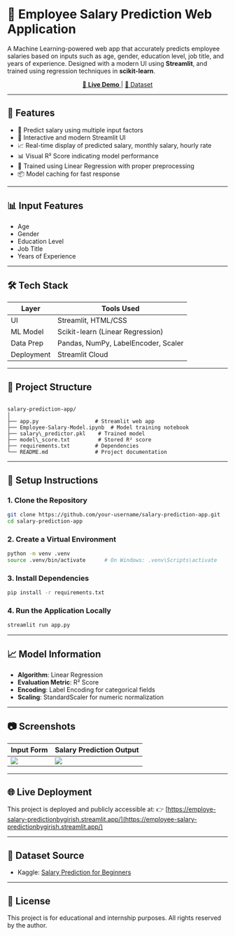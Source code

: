 # 💼 Employee Salary Prediction Web Application

A Machine Learning-powered web app that accurately predicts employee salaries based on inputs such as age, gender, education level, job title, and years of experience. Designed with a modern UI using **Streamlit**, and trained using regression techniques in **scikit-learn**.

<p align="center">
  <a href="https://employee-salary-predictionbygirish.streamlit.app/" target="_blank">
    🔗 <strong>Live Demo</strong>
  </a> |
  <a href="https://www.kaggle.com/datasets/rkiattisak/salaly-prediction-for-beginer/data" target="_blank">
    📂 Dataset
  </a>
</p>

---

## 🚀 Features

- 🔢 Predict salary using multiple input factors
- 🎨 Interactive and modern Streamlit UI
- 📈 Real-time display of predicted salary, monthly salary, hourly rate
- 📊 Visual R² Score indicating model performance
- 🧠 Trained using Linear Regression with proper preprocessing
- 📦 Model caching for fast response

---

## 📊 Input Features

- Age
- Gender
- Education Level
- Job Title
- Years of Experience

---

## 🛠 Tech Stack

| Layer       | Tools Used                        |
|-------------|-----------------------------------|
| UI          | Streamlit, HTML/CSS               |
| ML Model    | Scikit-learn (Linear Regression)  |
| Data Prep   | Pandas, NumPy, LabelEncoder, Scaler |
| Deployment  | Streamlit Cloud                   |

---

## 📁 Project Structure

```

salary-prediction-app/
│
├── app.py                  # Streamlit web app
├── Employee-Salary-Model.ipynb  # Model training notebook
├── salary\_predictor.pkl    # Trained model
├── model\_score.txt         # Stored R² score
├── requirements.txt        # Dependencies
└── README.md               # Project documentation

````

---

## 🔧 Setup Instructions

### 1. Clone the Repository
```bash
git clone https://github.com/your-username/salary-prediction-app.git
cd salary-prediction-app
````

### 2. Create a Virtual Environment

```bash
python -m venv .venv
source .venv/bin/activate      # On Windows: .venv\Scripts\activate
```

### 3. Install Dependencies

```bash
pip install -r requirements.txt
```

### 4. Run the Application Locally

```bash
streamlit run app.py
```

---

## 📈 Model Information

* **Algorithm**: Linear Regression
* **Evaluation Metric**: R² Score
* **Encoding**: Label Encoding for categorical fields
* **Scaling**: StandardScaler for numeric normalization

---

## 📷 Screenshots

| Input Form                               | Salary Prediction Output                 |
| ---------------------------------------- | ---------------------------------------- |
| ![](https://private-user-images.githubusercontent.com/187031858/468243551-fae1b6e7-89f6-486e-af90-02fda7af9c6c.png?jwt=eyJhbGciOiJIUzI1NiIsInR5cCI6IkpXVCJ9.eyJpc3MiOiJnaXRodWIuY29tIiwiYXVkIjoicmF3LmdpdGh1YnVzZXJjb250ZW50LmNvbSIsImtleSI6ImtleTUiLCJleHAiOjE3NTI4ODgzOTYsIm5iZiI6MTc1Mjg4ODA5NiwicGF0aCI6Ii8xODcwMzE4NTgvNDY4MjQzNTUxLWZhZTFiNmU3LTg5ZjYtNDg2ZS1hZjkwLTAyZmRhN2FmOWM2Yy5wbmc_WC1BbXotQWxnb3JpdGhtPUFXUzQtSE1BQy1TSEEyNTYmWC1BbXotQ3JlZGVudGlhbD1BS0lBVkNPRFlMU0E1M1BRSzRaQSUyRjIwMjUwNzE5JTJGdXMtZWFzdC0xJTJGczMlMkZhd3M0X3JlcXVlc3QmWC1BbXotRGF0ZT0yMDI1MDcxOVQwMTIxMzZaJlgtQW16LUV4cGlyZXM9MzAwJlgtQW16LVNpZ25hdHVyZT1lZDRkNWVmYmNjMDc5YWU4NTNlMDk4MzMwNGYyZTA2Yzg5ZmRmNzMyMjY2ZjhkZDI1YjdmMGUxN2I0ODQ5MzQzJlgtQW16LVNpZ25lZEhlYWRlcnM9aG9zdCJ9.C9QiTfTaEpnDXnqMLjwBv8v63ILOx1KhFOFKHweVJPI) | ![](https://private-user-images.githubusercontent.com/187031858/468243582-92dc87c3-bddd-4ed3-bb52-95c0ad53b586.png?jwt=eyJhbGciOiJIUzI1NiIsInR5cCI6IkpXVCJ9.eyJpc3MiOiJnaXRodWIuY29tIiwiYXVkIjoicmF3LmdpdGh1YnVzZXJjb250ZW50LmNvbSIsImtleSI6ImtleTUiLCJleHAiOjE3NTI4ODgzOTYsIm5iZiI6MTc1Mjg4ODA5NiwicGF0aCI6Ii8xODcwMzE4NTgvNDY4MjQzNTgyLTkyZGM4N2MzLWJkZGQtNGVkMy1iYjUyLTk1YzBhZDUzYjU4Ni5wbmc_WC1BbXotQWxnb3JpdGhtPUFXUzQtSE1BQy1TSEEyNTYmWC1BbXotQ3JlZGVudGlhbD1BS0lBVkNPRFlMU0E1M1BRSzRaQSUyRjIwMjUwNzE5JTJGdXMtZWFzdC0xJTJGczMlMkZhd3M0X3JlcXVlc3QmWC1BbXotRGF0ZT0yMDI1MDcxOVQwMTIxMzZaJlgtQW16LUV4cGlyZXM9MzAwJlgtQW16LVNpZ25hdHVyZT1lMTZkN2Y3NGM0MWVmNmU3NTNkYTA2NGVmOGUxYTlhZTQ3N2JlZTgwYzJlNDI3N2FjZGRjMDRjZWRjYzUwMjVmJlgtQW16LVNpZ25lZEhlYWRlcnM9aG9zdCJ9.ZsRxnqi0hnQt11AwN53gX4kppNdK5-Km6BNCdKLjhR0) |

---

## 🌐 Live Deployment

This project is deployed and publicly accessible at:
👉 [https://employe-salary-predictionbygirish.streamlit.app/](https://employee-salary-predictionbygirish.streamlit.app/)

---

## 📄 Dataset Source

* Kaggle: [Salary Prediction for Beginners](https://www.kaggle.com/datasets/rkiattisak/salaly-prediction-for-beginer/data)

---

## 📌 License
This project is for educational and internship purposes. All rights reserved by the author.

